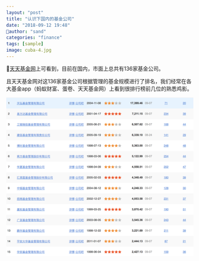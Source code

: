 ```yaml
---
layout: "post"
title: "认识下国内的基金公司"
date: "2018-09-12 19:48"
author: "sand"
categories: "finance"
tags: [sample]
image: cuba-4.jpg
---
```


[天天基金网][5f044a6e]上可看到，目前在国内，市面上总共有136家基金公司。<br>

且天天基金网对这136家基金公司根据管理的基金规模进行了排名，我们经常在各大基金app（蚂蚁财富、蛋卷、天天基金网）上看到很排行榜前几位的熟悉鸡影。

![fundrank](images/2018/09/fundrank.png)


  [5f044a6e]: http://fund.eastmoney.com/company/default.html "天天基金网"
